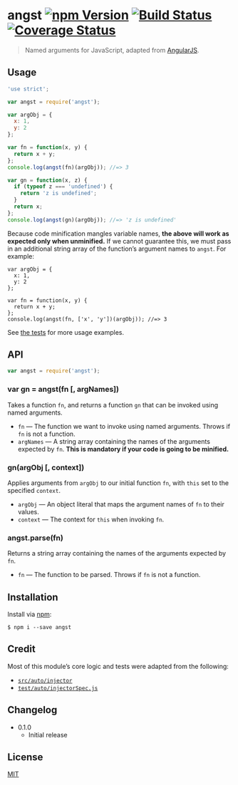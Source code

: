 # angst [![npm Version](http://img.shields.io/npm/v/angst.svg?style=flat)](https://www.npmjs.org/package/angst) [![Build Status](https://img.shields.io/travis/yuanqing/angst.svg?style=flat)](https://travis-ci.org/yuanqing/angst) [![Coverage Status](https://img.shields.io/coveralls/yuanqing/angst.svg?style=flat)](https://coveralls.io/r/yuanqing/angst)

> Named arguments for JavaScript, adapted from [AngularJS](https://angularjs.org/).

## Usage

```js
'use strict';

var angst = require('angst');

var argObj = {
  x: 1,
  y: 2
};

var fn = function(x, y) {
  return x + y;
};
console.log(angst(fn)(argObj)); //=> 3

var gn = function(x, z) {
  if (typeof z === 'undefined') {
    return 'z is undefined';
  }
  return x;
};
console.log(angst(gn)(argObj)); //=> 'z is undefined'
```

Because code minification mangles variable names, **the above will work as expected only when unminified.** If we cannot guarantee this, we must pass in an additional string array of the function&rsquo;s argument names to `angst`. For example:

```
var argObj = {
  x: 1,
  y: 2
};

var fn = function(x, y) {
  return x + y;
};
console.log(angst(fn, ['x', 'y'])(argObj)); //=> 3
```

See [the tests](https://github.com/yuanqing/angst/blob/master/test/index.js) for more usage examples.

## API

```js
var angst = require('angst');
```

### var gn = angst(fn [, argNames])

Takes a function `fn`, and returns a function `gn` that can be invoked using named arguments.

- `fn` &mdash; The function we want to invoke using named arguments. Throws if `fn` is not a function.
- `argNames` &mdash; A string array containing the names of the arguments expected by `fn`. **This is mandatory if your code is going to be minified.**

### gn(argObj [, context])

Applies arguments from `argObj` to our initial function `fn`, with `this` set to the specified `context`.

- `argObj` &mdash; An object literal that maps the argument names of `fn` to their values.
- `context` &mdash; The context for `this` when invoking `fn`.

### angst.parse(fn)

Returns a string array containing the names of the arguments expected by `fn`.

- `fn` &mdash; The function to be parsed. Throws if `fn` is not a function.

## Installation

Install via [npm](https://npmjs.com/):

```
$ npm i --save angst
```

## Credit

Most of this module&rsquo;s core logic and tests were adapted from the following:
- [`src/auto/injector`](https://github.com/angular/angular.js/blob/6874cca1589a2a4c28f3caa036897c70e57763ef/src/auto/injector.js#L65-L117)
- [`test/auto/injectorSpec.js`](https://github.com/angular/angular.js/blob/ebde4681bd55683544611a5d358a9be916de1f21/test/auto/injectorSpec.js#L168-L247)

## Changelog

- 0.1.0
  - Initial release

## License

[MIT](https://github.com/yuanqing/angst/blob/master/LICENSE)
